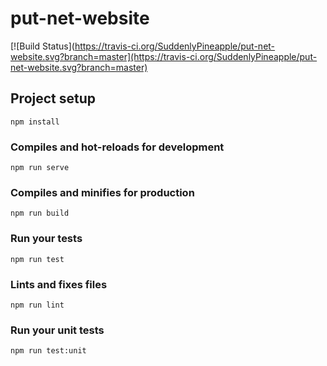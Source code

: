 # put-net-website
[![Build Status](https://travis-ci.org/SuddenlyPineapple/put-net-website.svg?branch=master](https://travis-ci.org/SuddenlyPineapple/put-net-website.svg?branch=master) 

## Project setup
```
npm install
```

### Compiles and hot-reloads for development
```
npm run serve
```

### Compiles and minifies for production
```
npm run build
```

### Run your tests
```
npm run test
```

### Lints and fixes files
```
npm run lint
```

### Run your unit tests
```
npm run test:unit
```
